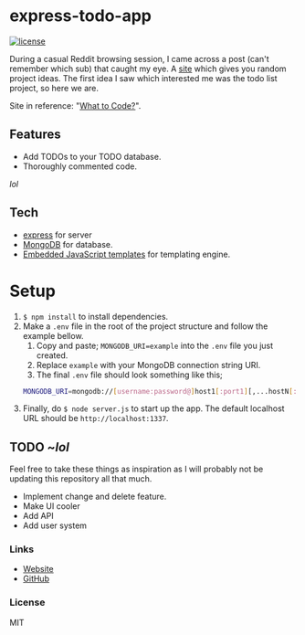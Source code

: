 # express-todo-app
[![license](https://img.shields.io/badge/license-MIT_License_with_anime_exception-green.svg)](https://github.com/8cy/npm-002/blob/master/LICENSEhttps://github.com/8cy/node-002/blob/master/LICENSE)

During a casual Reddit browsing session, I came across a post (can't remember which sub) that caught my eye. A [site](https://what-to-code.com/) which gives you random project ideas. The first idea I saw which interested me was the todo list project, so here we are.

Site in reference: "[What to Code?](https://what-to-code.com/)".

## Features
* Add TODOs to your TODO database.
* Thoroughly commented code.

*lol*

## Tech
* [express](https://www.npmjs.com/package/express) for server
* [MongoDB](https://www.npmjs.com/package/mongodb) for database.
* [Embedded JavaScript templates](https://www.npmjs.com/package/ejs) for templating engine.

# Setup
1. `$ npm install` to install dependencies.
2. Make a `.env` file in the root of the project structure and follow the example bellow.
    1. Copy and paste; `MONGODB_URI=example` into the `.env` file you just created.
    2. Replace `example` with your MongoDB connection string URI.
    3. The final `.env` file should look something like this;
    ```sh
    MONGODB_URI=mongodb://[username:password@]host1[:port1][,...hostN[:portN]][/[defaultauthdb][?options]]
    ```
3. Finally, do `$ node server.js` to start up the app. The default localhost URL should be `http://localhost:1337`.

## TODO ~*lol*
Feel free to take these things as inspiration as I will probably not be updating this repository all that much.

* Implement change and delete feature.
* Make UI cooler
* Add API
* Add user system

### Links
* [Website](https://kyzer.co/)
* [GitHub](https://github.com/8cy/express-todo-app)

### License
MIT